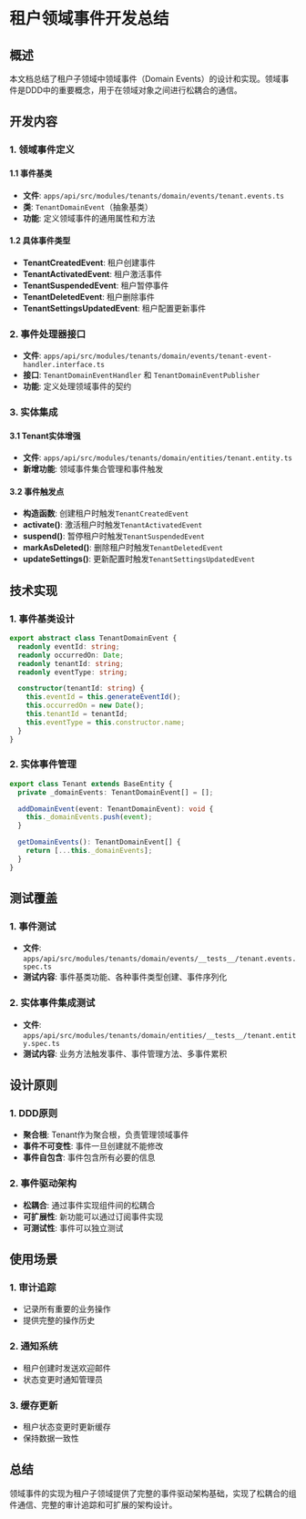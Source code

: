 # 租户领域事件开发总结

## 概述

本文档总结了租户子领域中领域事件（Domain Events）的设计和实现。领域事件是DDD中的重要概念，用于在领域对象之间进行松耦合的通信。

## 开发内容

### 1. 领域事件定义

#### 1.1 事件基类
- **文件**: `apps/api/src/modules/tenants/domain/events/tenant.events.ts`
- **类**: `TenantDomainEvent`（抽象基类）
- **功能**: 定义领域事件的通用属性和方法

#### 1.2 具体事件类型
- **TenantCreatedEvent**: 租户创建事件
- **TenantActivatedEvent**: 租户激活事件
- **TenantSuspendedEvent**: 租户暂停事件
- **TenantDeletedEvent**: 租户删除事件
- **TenantSettingsUpdatedEvent**: 租户配置更新事件

### 2. 事件处理器接口

- **文件**: `apps/api/src/modules/tenants/domain/events/tenant-event-handler.interface.ts`
- **接口**: `TenantDomainEventHandler` 和 `TenantDomainEventPublisher`
- **功能**: 定义处理领域事件的契约

### 3. 实体集成

#### 3.1 Tenant实体增强
- **文件**: `apps/api/src/modules/tenants/domain/entities/tenant.entity.ts`
- **新增功能**: 领域事件集合管理和事件触发

#### 3.2 事件触发点
- **构造函数**: 创建租户时触发`TenantCreatedEvent`
- **activate()**: 激活租户时触发`TenantActivatedEvent`
- **suspend()**: 暂停租户时触发`TenantSuspendedEvent`
- **markAsDeleted()**: 删除租户时触发`TenantDeletedEvent`
- **updateSettings()**: 更新配置时触发`TenantSettingsUpdatedEvent`

## 技术实现

### 1. 事件基类设计

```typescript
export abstract class TenantDomainEvent {
  readonly eventId: string;
  readonly occurredOn: Date;
  readonly tenantId: string;
  readonly eventType: string;

  constructor(tenantId: string) {
    this.eventId = this.generateEventId();
    this.occurredOn = new Date();
    this.tenantId = tenantId;
    this.eventType = this.constructor.name;
  }
}
```

### 2. 实体事件管理

```typescript
export class Tenant extends BaseEntity {
  private _domainEvents: TenantDomainEvent[] = [];

  addDomainEvent(event: TenantDomainEvent): void {
    this._domainEvents.push(event);
  }

  getDomainEvents(): TenantDomainEvent[] {
    return [...this._domainEvents];
  }
}
```

## 测试覆盖

### 1. 事件测试
- **文件**: `apps/api/src/modules/tenants/domain/events/__tests__/tenant.events.spec.ts`
- **测试内容**: 事件基类功能、各种事件类型创建、事件序列化

### 2. 实体事件集成测试
- **文件**: `apps/api/src/modules/tenants/domain/entities/__tests__/tenant.entity.spec.ts`
- **测试内容**: 业务方法触发事件、事件管理方法、多事件累积

## 设计原则

### 1. DDD原则
- **聚合根**: Tenant作为聚合根，负责管理领域事件
- **事件不可变性**: 事件一旦创建就不能修改
- **事件自包含**: 事件包含所有必要的信息

### 2. 事件驱动架构
- **松耦合**: 通过事件实现组件间的松耦合
- **可扩展性**: 新功能可以通过订阅事件实现
- **可测试性**: 事件可以独立测试

## 使用场景

### 1. 审计追踪
- 记录所有重要的业务操作
- 提供完整的操作历史

### 2. 通知系统
- 租户创建时发送欢迎邮件
- 状态变更时通知管理员

### 3. 缓存更新
- 租户状态变更时更新缓存
- 保持数据一致性

## 总结

领域事件的实现为租户子领域提供了完整的事件驱动架构基础，实现了松耦合的组件通信、完整的审计追踪和可扩展的架构设计。 